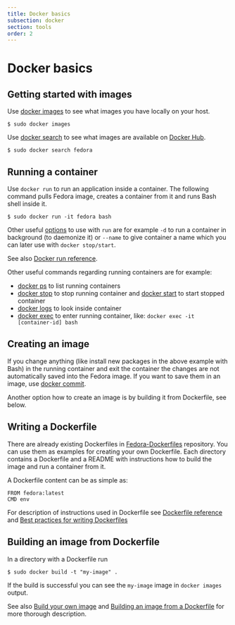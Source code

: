 ```yaml
---
title: Docker basics
subsection: docker
section: tools
order: 2
---
```


# Docker basics

## Getting started with images

Use [docker images](https://docs.docker.com/engine/reference/commandline/images/) to see what images you have locally on your host.

```
$ sudo docker images
```

Use [docker search](https://docs.docker.com/engine/reference/commandline/search/) to see what images are available on [Docker Hub](https://hub.docker.com).

```
$ sudo docker search fedora
```

## Running a container

Use `docker run` to run an application inside a container.
The following command pulls Fedora image, creates a container from it and runs Bash shell inside it.

```
$ sudo docker run -it fedora bash
```

Other useful [options](https://docs.docker.com/engine/reference/run/#operator-exclusive-options) to use with `run` are for example `-d` to run a container in background (to daemonize it) or `--name` to give container a name which you can later use with `docker stop/start`.

See also [Docker run reference](https://docs.docker.com/engine/reference/run/).

Other useful commands regarding running containers are for example:

* [docker ps](https://docs.docker.com/engine/reference/commandline/ps/) to list running containers
* [docker stop](https://docs.docker.com/engine/reference/commandline/stop/) to stop running container and [docker start](https://docs.docker.com/engine/reference/commandline/start/) to start stopped container
* [docker logs](https://docs.docker.com/engine/reference/commandline/logs/) to look inside container
* [docker exec](https://docs.docker.com/engine/reference/commandline/exec/) to enter running container, like: `docker exec -it [container-id] bash`

## Creating an image

If you change anything (like install new packages in the above example with Bash) in the running container and exit the container the changes are not automatically saved into the Fedora image.
If you want to save them in an image, use [docker commit](https://docs.docker.com/engine/reference/commandline/commit/).

Another option how to create an image is by building it from Dockerfile, see below.

## Writing a Dockerfile

There are already existing Dockerfiles in [Fedora-Dockerfiles](https://github.com/fedora-cloud/Fedora-Dockerfiles) repository. You can use them as examples for creating your own Dockerfile. Each directory contains a Dockerfile and a README with instructions how to build the image and run a container from it.

A Dockerfile content can be as simple as:

```
FROM fedora:latest
CMD env
```

For description of instructions used in Dockerfile see [Dockerfile reference](https://docs.docker.com/engine/reference/builder/) and [Best practices for writing Dockerfiles](https://docs.docker.com/engine/userguide/eng-image/dockerfile_best-practices/)

## Building an image from Dockerfile

In a directory with a Dockerfile run

```
$ sudo docker build -t "my-image" .
```

If the build is successful you can see the `my-image` image in `docker images` output.

See also [Build your own image](https://docs.docker.com/engine/getstarted/step_four/) and [Building an image from a Dockerfile](https://docs.docker.com/engine/getstarted/step_four/#step-2-build-an-image-from-your-dockerfile) for more thorough description.
